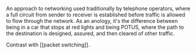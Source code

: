 An approach to networking used traditionally by telephone operators, where a full circuit from sender to receiver is established before traffic is allowed to flow through the network. As an anology, it's the difference between being in a car that stops at red lights and being POTUS, where the path to the destination is designed, assured, and then cleared of other traffic.

Contrast with [[packet switching]].